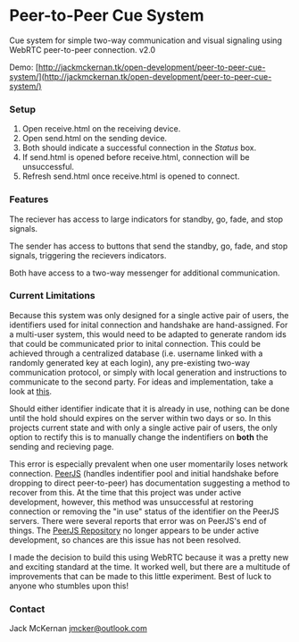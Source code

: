 # Peer-to-Peer Cue System #

Cue system for simple two-way communication and visual signaling using WebRTC peer-to-peer connection.
v2.0

Demo: [http://jackmckernan.tk/open-development/peer-to-peer-cue-system/](http://jackmckernan.tk/open-development/peer-to-peer-cue-system/)

### Setup ###

1. Open receive.html on the receiving device.
2. Open send.html on the sending device.
3. Both should indicate a successful connection in the *Status* box.
4. If send.html is opened before receive.html, connection will be unsuccessful. 
5. Refresh send.html once receive.html is opened to connect.

### Features ###

The reciever has access to large indicators for standby, go, fade, and stop signals. 

The sender has access to buttons that send the standby, go, fade, and stop signals, triggering the recievers indicators.

Both have access to a two-way messenger for additional communication.

### Current Limitations ###

Because this system was only designed for a single active pair of users, the identifiers used for inital connection and handshake are hand-assigned. For a multi-user system, this would need to be adapted to generate random ids that could be communicated prior to inital connection. This could be achieved through a centralized database (i.e. username linked with a randomly generated key at each login), any pre-existing two-way communication protocol, or simply with local generation and instructions to communicate to the second party. For ideas and implementation, take a look at [this](https://www.html5rocks.com/en/tutorials/webrtc/basics/#toc-signaling).

Should either identifier indicate that it is already in use, nothing can be done until the hold should expires on the server within two days or so. In this projects current state and with only a single active pair of users, the only option to rectify this is to manually change the indentifiers on **both** the sending and recieving page.

This error is especially prevalent when one user momentarily loses network connection. [PeerJS](http://peerjs.com/docs/) (handles indentifier pool and initial handshake before dropping to direct peer-to-peer) has documentation suggesting a method to recover from this. At the time that this project was under active development, however, this method was unsuccessful at restoring connection or removing the "in use" status of the identifier on the PeerJS servers. There were several reports that error was on PeerJS's end of things. The [PeerJS Repository](https://github.com/peers/peerjs) no longer appears to be under active development, so chances are this issue has not been resolved.

I made the decision to build this using WebRTC because it was a pretty new and exciting standard at the time. It worked well, but there are a multitude of improvements that can be made to this little experiment. Best of luck to anyone who stumbles upon this!


### Contact ###
Jack McKernan [jmcker@outlook.com](mailto:jmcker@outlook.com)
